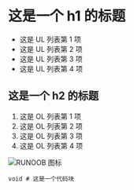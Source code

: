 # 这是一个 h1 的标题

- 这是 UL 列表第 1 项
- 这是 UL 列表第 2 项
- 这是 UL 列表第 3 项
- 这是 UL 列表第 4 项

## 这是一个 h2 的标题

1. 这是 OL 列表第 1 项
2. 这是 OL 列表第 2 项
3. 这是 OL 列表第 3 项
4. 这是 OL 列表第 4 项

![RUNOOB 图标](http://static.runoob.com/images/runoob-logo.png)

`void # 这是一个代码块`
